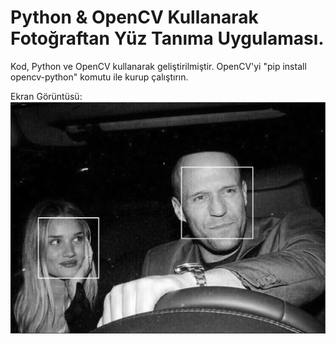 # Python & OpenCV Kullanarak Fotoğraftan Yüz Tanıma Uygulaması.

Kod, Python ve OpenCV kullanarak geliştirilmiştir.
OpenCV'yi "pip install opencv-python" komutu ile kurup çalıştırın.

Ekran Görüntüsü:
![Ekran Görüntüsü](ekrangoruntusu.jpg)
